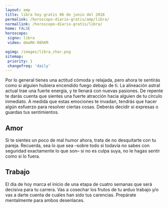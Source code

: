 ```yaml
---
layout: amp
title: libra hoy gratis 06 de junio del 2018 
permalink: /horoscopo-diario-gratis/amp/libra/
normallink: /horoscopo-diario-gratis/libra/
home: FALSE
horoscopo:
 signo: libra
 video: dmaRK-98hKM

ogimg: /images/libra_char.png
sitemap:
 priority: 1
 changefreq: 'daily'
---
```



Por lo general tienes una actitud cómoda y relajada, pero ahora te sentirás como si alguien hubiera encendido fuego debajo de ti. La alineación astral actual trae una fuerte energía, y te llenará con nuevas pasiones. De repente te darás cuenta que sientes una fuerte atracción hacia alguien de tu círculo inmediato. A medida que estas emociones te invadan, tendrás que hacer algún esfuerzo para resolver ciertas cosas. Deberás decidir si expresas o guardas tus sentimientos.

## Amor

Si te sientes un poco de mal humor ahora, trata de no desquitarte con tu pareja. Recuerda, sea lo que sea –sobre todo si todavía no sabes con seguridad exactamente lo que son– si no es culpa suya, no le hagas sentir como si lo fuera.

## Trabajo

El día de hoy marca el inicio de una etapa de cuatro semanas que será decisiva para tu carrera. Vas a cosechar los frutos de tu arduo trabajo y/o vas a darte cuenta de cuáles han sido tus carencias. Prepárate mentalmente para ambos desenlaces.